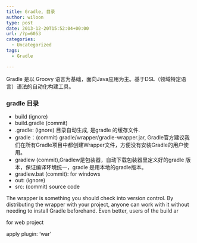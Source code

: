 ```yaml
---
title: Gradle, 目录
author: wiloon
type: post
date: 2013-12-20T15:52:04+00:00
url: /?p=6053
categories:
  - Uncategorized
tags:
  - Gradle

---
```

Gradle 是以 Groovy 语言为基础，面向Java应用为主。基于DSL（领域特定语言）语法的自动化构建工具。

### gradle 目录

  * build (ignore)
  * build.gradle (commit)
  * .gradle: (ignore) 目录自动生成, 是gradle 的缓存文件.
  * gradle：(commit) gradle/wrapper/gradle-wrapper.jar, Gradle官方建议我们在所有Gradle项目中都创建Wrapper文件，方便没有安装Gradle的用户使用。
  * gradlew (commit),Gradlew是包装器，自动下载包装器里定义好的gradle 版本，保证编译环境统一，gradle 是用本地的gradle版本。
  * gradlew.bat (commit): for windows
  * out: (ignore)
  * src: (commit) source code

The wrapper is something you should check into version control. By distributing the wrapper with your project, anyone can work with it without needing to install Gradle beforehand. Even better, users of the build ar

for web project

apply plugin: &#8216;war&#8217;